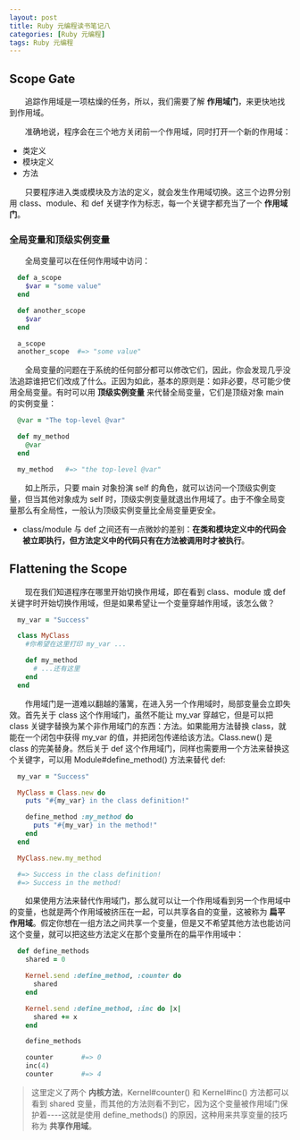 ```yaml
---
layout: post
title: Ruby 元编程读书笔记八
categories: [Ruby 元编程]
tags: Ruby 元编程
---
```


## Scope Gate

&emsp;&emsp;追踪作用域是一项枯燥的任务，所以，我们需要了解 **作用域门**，来更快地找到作用域。

&emsp;&emsp;准确地说，程序会在三个地方关闭前一个作用域，同时打开一个新的作用域：
* 类定义
* 模块定义
* 方法

&emsp;&emsp;只要程序进入类或模块及方法的定义，就会发生作用域切换。这三个边界分别用 class、module、和 def 关键字作为标志，每一个关键字都充当了一个 **作用域门**。

### 全局变量和顶级实例变量
&emsp;&emsp;全局变量可以在任何作用域中访问：
```ruby
  def a_scope
    $var = "some value"
  end

  def another_scope
    $var
  end

  a_scope
  another_scope  #=> "some value"
```
&emsp;&emsp;全局变量的问题在于系统的任何部分都可以修改它们，因此，你会发现几乎没法追踪谁把它们改成了什么。正因为如此，基本的原则是：如非必要，尽可能少使用全局变量。有时可以用 **顶级实例变量** 来代替全局变量，它们是顶级对象 main 的实例变量：
```ruby
  @var = "The top-level @var"

  def my_method
    @var
  end

  my_method   #=> "the top-level @var"
```
&emsp;&emsp;如上所示，只要 main 对象扮演 self 的角色，就可以访问一个顶级实例变量，但当其他对象成为 self 时，顶级实例变量就退出作用域了。由于不像全局变量那么有全局性，一般认为顶级实例变量比全局变量更安全。

* class/module 与 def 之间还有一点微妙的差别：**在类和模块定义中的代码会被立即执行，但方法定义中的代码只有在方法被调用时才被执行**。

## Flattening the Scope

&emsp;&emsp;现在我们知道程序在哪里开始切换作用域，即在看到 class、module 或 def 关键字时开始切换作用域，但是如果希望让一个变量穿越作用域，该怎么做？
```ruby
  my_var = "Success"

  class MyClass
    #你希望在这里打印 my_var ...

    def my_method
      # ...还有这里
    end
  end
```
&emsp;&emsp;作用域门是一道难以翻越的藩篱，在进入另一个作用域时，局部变量会立即失效。首先关于 class 这个作用域门，虽然不能让 my_var 穿越它，但是可以把 class 关键字替换为某个非作用域门的东西：方法。如果能用方法替换 class，就能在一个闭包中获得 my_var 的值，并把闭包传递给该方法。Class.new() 是 class 的完美替身。然后关于 def 这个作用域门，同样也需要用一个方法来替换这个关键字，可以用 Module#define_method() 方法来替代 def:
```ruby
  my_var = "Success"

  MyClass = Class.new do
    puts "#{my_var} in the class definition!"

    define_method :my_method do
      puts "#{my_var} in the method!"
    end
  end

  MyClass.new.my_method

  #=> Success in the class definition!
  #=> Success in the method!
```
&emsp;&emsp;如果使用方法来替代作用域门，那么就可以让一个作用域看到另一个作用域中的变量，也就是两个作用域被挤压在一起，可以共享各自的变量，这被称为 **扁平作用域**。假定你想在一组方法之间共享一个变量，但是又不希望其他方法也能访问这个变量，就可以把这些方法定义在那个变量所在的扁平作用域中：
```ruby
  def define_methods
    shared = 0

    Kernel.send :define_method, :counter do
      shared
    end

    Kernel.send :define_method, :inc do |x|
      shared += x
    end

    define_methods

    counter       #=> 0
    inc(4)
    counter       #=> 4
```
>这里定义了两个 **内核方法**，Kernel#counter() 和 Kernel#inc() 方法都可以看到 shared 变量，而其他的方法则看不到它，因为这个变量被作用域门保护着----这就是使用 define_methods() 的原因，这种用来共享变量的技巧称为 **共享作用域**。
